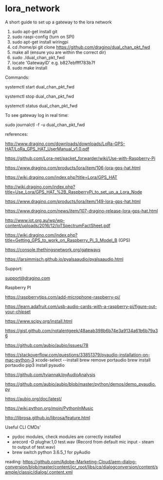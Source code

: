 # lora_network

A short guide to set up a gateway to the lora network 

1. sudo apt-get install git
2. sudo raspi-config (turn on SPI)
3. sudo apt-get install wiringpi
4. cd /home/pi git clone https://github.com/dragino/dual_chan_pkt_fwd
5. make all (ensure you are within the correct dir)
6. sudo ./dual_chan_pkt_fwd
7. locate 'GatewayID' e.g. b827ebffff783b7f
8. sudo make install

Commands:

systemctl start dual_chan_pkt_fwd

systemctl stop dual_chan_pkt_fwd

systemctl status dual_chan_pkt_fwd

To see gateway log in real time:

sudo journalctl -f -u dual_chan_pkt_fwd

references:

http://www.dragino.com/downloads/downloads/LoRa-GPS-HAT/LoRa_GPS_HAT_UserManual_v1.0.pdf

https://github.com/Lora-net/packet_forwarder/wiki/Use-with-Raspberry-Pi

https://www.dragino.com/products/lora/item/106-lora-gps-hat.html

https://wiki.dragino.com/index.php?title=Lora/GPS_HAT

http://wiki.dragino.com/index.php?title=Use_Lora/GPS_HAT_%2B_RaspberryPi_to_set_up_a_Lora_Node

https://www.dragino.com/products/lora/item/149-lora-gps-hat.html

https://www.dragino.com/news/item/107-dragino-release-lora-gps-hat.html

http://www.iot.org.au/wp/wp-content/uploads/2016/12/IoTSpectrumFactSheet.pdf

https://wiki.dragino.com/index.php?title=Getting_GPS_to_work_on_Raspberry_Pi_3_Model_B (GPS)

https://console.thethingsnetwork.org/gateways

https://larsimmisch.github.io/pyalsaaudio/pyalsaaudio.html

Support:

support@dragino.com

Raspberry PI

https://raspberrytips.com/add-microphone-raspberry-pi/

https://learn.adafruit.com/usb-audio-cards-with-a-raspberry-pi/figure-out-your-chipset

https://www.scipy.org/install.html

https://gist.github.com/notalentgeek/48aeab398b6b74e3a9134a61b6b79a36

https://github.com/aubio/aubio/issues/78

https://stackoverflow.com/questions/33851379/pyaudio-installation-on-mac-python-3
xcode-select --install
brew remove portaudio
brew install portaudio
pip3 install pyaudio

https://github.com/tyiannak/pyAudioAnalysis

https://github.com/aubio/aubio/blob/master/python/demos/demo_pyaudio.py

https://aubio.org/doc/latest/

https://wiki.python.org/moin/PythonInMusic

http://librosa.github.io/librosa/feature.html

Useful CLI CMDs'

- pydoc modules, check modules are correctly installed
- arecord -D plughw:1,0 test.wav (Record from default mic input - steam to output of test.wav)
- brew switch python 3.6.5_1 for pyAudio

reading: https://github.com/Adobe-Marketing-Cloud/aem-dialog-conversion/blob/master/content/jcr_root/libs/cq/dialogconversion/content/sample/classic/dialog/.content.xml
